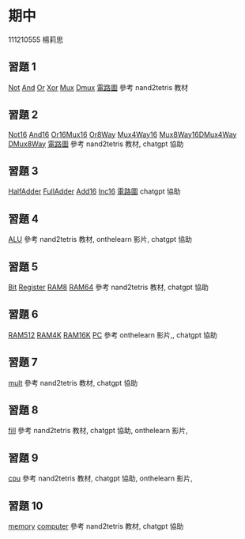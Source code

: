 # 期中
111210555 楊莉思

## 習題 1 
[Not](https://github.com/cindycallista/_co/blob/master/01/Not.hdl) [And](https://github.com/cindycallista/_co/blob/master/01/And.hdl) [Or](https://github.com/cindycallista/_co/blob/master/01/Or.hdl) [Xor](https://github.com/cindycallista/_co/blob/master/01/Xor.hdl) [Mux](https://github.com/cindycallista/_co/blob/master/01/Mux.hdl) [Dmux](https://github.com/cindycallista/_co/blob/master/01/DMux.hdl)
[電路圖](https://github.com/cindycallista/_co/blob/master/circuit/hw1.jpg)
參考 nand2tetris 教材

## 習題 2
[Not16](https://github.com/cindycallista/_co/blob/master/01/Not16.hdl) [And16](https://github.com/cindycallista/_co/blob/master/01/And16.hdl) [Or16](https://github.com/cindycallista/_co/blob/master/01/Or16.hdl)[Mux16](https://github.com/cindycallista/_co/blob/master/01/Mux16.hdl) [Or8Way](https://github.com/cindycallista/_co/blob/master/01/Or8Way.hdl)
[Mux4Way16](https://github.com/cindycallista/_co/blob/master/01/Mux4Way16.hdl) [Mux8Way16](https://github.com/cindycallista/_co/blob/master/01/Mux8Way16.hdl)[DMux4Way](https://github.com/cindycallista/_co/blob/master/01/DMux4Way.hdl) [DMux8Way](https://github.com/cindycallista/_co/blob/master/01/DMux8Way.hdl)
[電路圖](https://github.com/cindycallista/_co/blob/master/circuit/hw2.jpg)
參考 nand2tetris 教材, chatgpt 協助

## 習題 3
[HalfAdder](https://github.com/cindycallista/_co/blob/master/02/HalfAdder.hdl) [FullAdder](https://github.com/cindycallista/_co/blob/master/02/FullAdder.hdl) [Add16](https://github.com/cindycallista/_co/blob/master/02/Add16.hdl) [Inc16](https://github.com/cindycallista/_co/blob/master/02/Inc16.hdl)
[電路圖](https://github.com/cindycallista/_co/blob/master/circuit/hw3.jpg)
chatgpt 協助

## 習題 4
[ALU](https://github.com/cindycallista/_co/blob/master/02/ALU.hdl)
參考 nand2tetris 教材, onthelearn 影片, chatgpt 協助

## 習題 5
[Bit](https://github.com/cindycallista/_co/blob/master/03/a/Bit.hdl) [Register](https://github.com/cindycallista/_co/blob/master/03/a/Register.hdl) [RAM8](https://github.com/cindycallista/_co/blob/master/03/a/RAM8.hdl) [RAM64](https://github.com/cindycallista/_co/blob/master/03/a/RAM64.hdl)
參考 nand2tetris 教材, chatgpt 協助

## 習題 6
[RAM512](https://github.com/cindycallista/_co/blob/master/03/b/RAM512.hdl) [RAM4K](https://github.com/cindycallista/_co/blob/master/03/b/RAM4K.hdl) [RAM16K](https://github.com/cindycallista/_co/blob/master/03/b/RAM16K.hdl) [PC](https://github.com/cindycallista/_co/blob/master/03/a/PC.hdl)
參考 onthelearn 影片,, chatgpt 協助

## 習題 7
[mult](https://github.com/cindycallista/_co/blob/master/04/mult/mult.asm)
參考 nand2tetris 教材, chatgpt 協助

## 習題 8
[fill](https://github.com/cindycallista/_co/blob/master/04/fill/Fill.asm)
參考 nand2tetris 教材, chatgpt 協助, onthelearn 影片,

## 習題 9
[cpu](https://github.com/cindycallista/_co/blob/master/05/CPU.hdl)
參考 nand2tetris 教材, chatgpt 協助, onthelearn 影片,

## 習題 10
[memory](https://github.com/cindycallista/_co/blob/master/05/Memory.hdl)
[computer](https://github.com/cindycallista/_co/blob/master/05/Computer.hdl)
參考 nand2tetris 教材, chatgpt 協助
